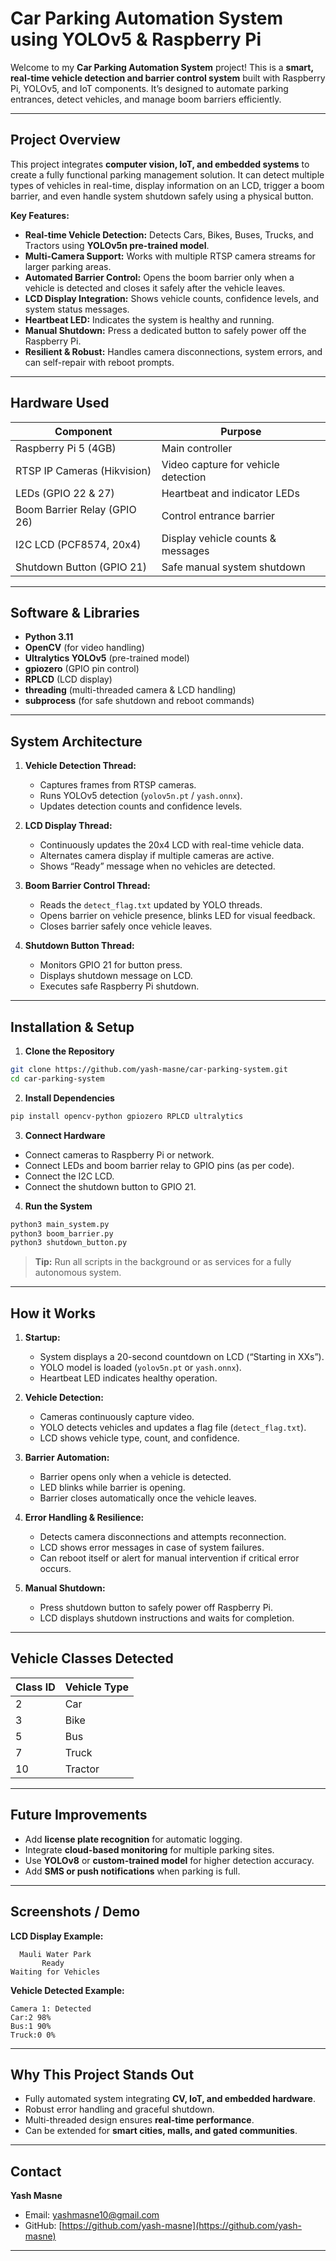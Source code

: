# Car Parking Automation System using YOLOv5 & Raspberry Pi

Welcome to my **Car Parking Automation System** project! This is a **smart, real-time vehicle detection and barrier control system** built with Raspberry Pi, YOLOv5, and IoT components. It’s designed to automate parking entrances, detect vehicles, and manage boom barriers efficiently.

---

## **Project Overview**

This project integrates **computer vision, IoT, and embedded systems** to create a fully functional parking management solution. It can detect multiple types of vehicles in real-time, display information on an LCD, trigger a boom barrier, and even handle system shutdown safely using a physical button.

**Key Features:**

* **Real-time Vehicle Detection:** Detects Cars, Bikes, Buses, Trucks, and Tractors using **YOLOv5n pre-trained model**.
* **Multi-Camera Support:** Works with multiple RTSP camera streams for larger parking areas.
* **Automated Barrier Control:** Opens the boom barrier only when a vehicle is detected and closes it safely after the vehicle leaves.
* **LCD Display Integration:** Shows vehicle counts, confidence levels, and system status messages.
* **Heartbeat LED:** Indicates the system is healthy and running.
* **Manual Shutdown:** Press a dedicated button to safely power off the Raspberry Pi.
* **Resilient & Robust:** Handles camera disconnections, system errors, and can self-repair with reboot prompts.

---

## **Hardware Used**

| Component                    | Purpose                             |
| ---------------------------- | ----------------------------------- |
| Raspberry Pi 5 (4GB)         | Main controller                     |
| RTSP IP Cameras (Hikvision) | Video capture for vehicle detection |
| LEDs (GPIO 22 & 27)          | Heartbeat and indicator LEDs        |
| Boom Barrier Relay (GPIO 26) | Control entrance barrier            |
| I2C LCD (PCF8574, 20x4)      | Display vehicle counts & messages   |
| Shutdown Button (GPIO 21)    | Safe manual system shutdown         |

---

## **Software & Libraries**

* **Python 3.11**
* **OpenCV** (for video handling)
* **Ultralytics YOLOv5** (pre-trained model)
* **gpiozero** (GPIO pin control)
* **RPLCD** (LCD display)
* **threading** (multi-threaded camera & LCD handling)
* **subprocess** (for safe shutdown and reboot commands)

---

## **System Architecture**

1. **Vehicle Detection Thread:**

   * Captures frames from RTSP cameras.
   * Runs YOLOv5 detection (`yolov5n.pt` / `yash.onnx`).
   * Updates detection counts and confidence levels.

2. **LCD Display Thread:**

   * Continuously updates the 20x4 LCD with real-time vehicle data.
   * Alternates camera display if multiple cameras are active.
   * Shows “Ready” message when no vehicles are detected.

3. **Boom Barrier Control Thread:**

   * Reads the `detect_flag.txt` updated by YOLO threads.
   * Opens barrier on vehicle presence, blinks LED for visual feedback.
   * Closes barrier safely once vehicle leaves.

4. **Shutdown Button Thread:**

   * Monitors GPIO 21 for button press.
   * Displays shutdown message on LCD.
   * Executes safe Raspberry Pi shutdown.

---

## **Installation & Setup**

1. **Clone the Repository**

```bash
git clone https://github.com/yash-masne/car-parking-system.git
cd car-parking-system
```

2. **Install Dependencies**

```bash
pip install opencv-python gpiozero RPLCD ultralytics
```

3. **Connect Hardware**

* Connect cameras to Raspberry Pi or network.
* Connect LEDs and boom barrier relay to GPIO pins (as per code).
* Connect the I2C LCD.
* Connect the shutdown button to GPIO 21.

4. **Run the System**

```bash
python3 main_system.py
python3 boom_barrier.py
python3 shutdown_button.py
```

> **Tip:** Run all scripts in the background or as services for a fully autonomous system.

---

## **How it Works**

1. **Startup:**

   * System displays a 20-second countdown on LCD (“Starting in XXs”).
   * YOLO model is loaded (`yolov5n.pt` or `yash.onnx`).
   * Heartbeat LED indicates healthy operation.

2. **Vehicle Detection:**

   * Cameras continuously capture video.
   * YOLO detects vehicles and updates a flag file (`detect_flag.txt`).
   * LCD shows vehicle type, count, and confidence.

3. **Barrier Automation:**

   * Barrier opens only when a vehicle is detected.
   * LED blinks while barrier is opening.
   * Barrier closes automatically once the vehicle leaves.

4. **Error Handling & Resilience:**

   * Detects camera disconnections and attempts reconnection.
   * LCD shows error messages in case of system failures.
   * Can reboot itself or alert for manual intervention if critical error occurs.

5. **Manual Shutdown:**

   * Press shutdown button to safely power off Raspberry Pi.
   * LCD displays shutdown instructions and waits for completion.

---

## **Vehicle Classes Detected**

| Class ID | Vehicle Type |
| -------- | ------------ |
| 2        | Car          |
| 3        | Bike         |
| 5        | Bus          |
| 7        | Truck        |
| 10       | Tractor      |

---

## **Future Improvements**

* Add **license plate recognition** for automatic logging.
* Integrate **cloud-based monitoring** for multiple parking sites.
* Use **YOLOv8** or **custom-trained model** for higher detection accuracy.
* Add **SMS or push notifications** when parking is full.

---

## **Screenshots / Demo**

**LCD Display Example:**

```
  Mauli Water Park
       Ready
Waiting for Vehicles
```

**Vehicle Detected Example:**

```
Camera 1: Detected
Car:2 98%
Bus:1 90%
Truck:0 0%
```

---

## **Why This Project Stands Out**

* Fully automated system integrating **CV, IoT, and embedded hardware**.
* Robust error handling and graceful shutdown.
* Multi-threaded design ensures **real-time performance**.
* Can be extended for **smart cities, malls, and gated communities**.

---

## **Contact**

**Yash Masne**

* Email: [yashmasne10@gmail.com](mailto:yashmasne10@gmail.com)
* GitHub: [https://github.com/yash-masne](https://github.com/yash-masne)

---


